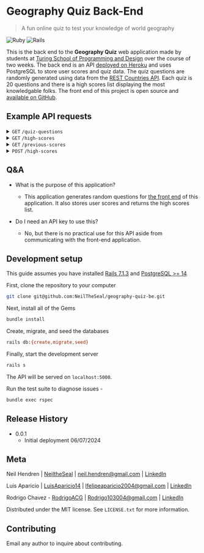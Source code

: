 # Geography Quiz Back-End
> A fun online quiz to test your knowledge of world geography

![Ruby][ruby-image]
![Rails][rails-image]

This is the back end to the **Geography Quiz** web application made by students at [Turing School of Programming and Design](https://turing.edu) over the course of two weeks. The back end is an API [deployed on Heroku](https://ancient-plains-68209-663b50393b93.herokuapp.com/api/v0) and uses PostgreSQL to store user scores and quiz data. The quiz questions are randomly generated using data from the [REST Countries API](https://restcountries.com). Each quiz is 20 questions and there is a high scores list displaying the most knowledgable folks. The front end of this project is open source and [available on GitHub](https://github.com/NeilTheSeal/geography-quiz-fe).

## Example API requests

<details>
 <summary><code>GET</code> <code>/quiz-questions</code></summary>


##### Parameters

> | name      |  type     | data type               | description                                                           |
> |-----------|-----------|-------------------------|-----------------------------------------------------------------------|
> | None      |  N/A | N/A   | N/A  |

##### Headers

> | name      |  type     | data type               | description                                                           |
> |-----------|-----------|-------------------------|-----------------------------------------------------------------------|
> | accept      |  optional | string   | application/json  |

##### Responses

> | http code     | content-type                      | response                                                            |
> |---------------|-----------------------------------|---------------------------------------------------------------------|
> | `200`         | `application/json`        | `{"data": [{"id":"0","type":"questions","attributes":{"question":"...","correct_answer":"...","options":["..."],"image": false}}, ...]}`                                |

##### Example cURL

> ```javascript
>  curl -X GET -H "accept: application/json" "https://ancient-plains-68209-663b50393b93.herokuapp.com/api/v0/quiz-questions"
> ```
</details>

<details>
 <summary><code>GET</code> <code>/high-scores</code></summary>


##### Parameters

> | name      |  type     | data type               | description                                                           |
> |-----------|-----------|-------------------------|-----------------------------------------------------------------------|
> | None      |  N/A | N/A   | N/A  |

##### Headers

> | name      |  type     | data type               | description                                                           |
> |-----------|-----------|-------------------------|-----------------------------------------------------------------------|
> | accept      |  optional | string   | application/json  |

##### Responses

> | http code     | content-type                      | response                                                            |
> |---------------|-----------------------------------|---------------------------------------------------------------------|
> | `200`         | `application/json`        | `{"data":[{"id":"1","type":"high_scores","attributes":{"user_id":"...","number_correct":15,"created_at":"2024-06-06T00:00:00Z"}}, ...]}`                                |
> | `304`         | `application/json`        | `(same as above)`                                |

##### Example cURL

> ```javascript
>  curl -X GET -H "accept: application/json" "https://ancient-plains-68209-663b50393b93.herokuapp.com/api/v0/high-scores"
> ```
</details>

<details>
 <summary><code>GET</code> <code>/previous-scores</code></summary>


##### Parameters

> | name      |  type     | data type               | description                                                           |
> |-----------|-----------|-------------------------|-----------------------------------------------------------------------|
> | user_id      |  required | string   | the user id as recorded in the front-end database  |

##### Headers

> | name      |  type     | data type               | description                                                           |
> |-----------|-----------|-------------------------|-----------------------------------------------------------------------|
> | accept      |  optional | string   | application/json  |

##### Responses

> | http code     | content-type                      | response                                                            |
> |---------------|-----------------------------------|---------------------------------------------------------------------|
> | `200`         | `application/json`        | `{"data":[{"id":"1","type":"high_scores","attributes":{"user_id":"...","number_correct":15,"created_at":"2024-06-06T00:00:00Z"}}, ...]}`                                |
> | `304`         | `application/json`        | `(same as above)`                                |                            |

##### Example cURL

> ```javascript
>  curl -X GET -H "accept: application/json" "https://ancient-plains-68209-663b50393b93.herokuapp.com/api/v0/previous-scores?user_id=0123456789"
> ```
</details>

<details>
 <summary><code>POST</code> <code>/high-scores</code></summary>


##### Parameters

> | name      |  type     | data type               | description                                                           |
> |-----------|-----------|-------------------------|-----------------------------------------------------------------------|
> | user_id      |  required | string   | the user id as recorded in the front-end database  |
> | number_correct     |  required | integer   | the number of questions that were correct on the quiz  |

##### Headers

> | name      |  type     | data type               | description                                                           |
> |-----------|-----------|-------------------------|-----------------------------------------------------------------------|
> | accept      |  optional | string   | application/json  |

##### Responses

> | http code     | content-type                      | response                                                            |
> |---------------|-----------------------------------|---------------------------------------------------------------------|
> | `302`         | `none`        | `(redirect to user dashboard or home page)`                                |                              |

##### Example cURL

> ```javascript
>  curl -X GET -H "accept: application/json" "https://ancient-plains-68209-663b50393b93.herokuapp.com/api/v0/high-scores?user_id=0123456789&number_correct=5"
> ```
</details>

## Q&A

- What is the purpose of this application?
  - This application generates random questions for [the front end](https://github.com/NeilTheSeal/geography-quiz-fe) of this application. It also stores user scores and returns the high scores list.

- Do I need an API key to use this?
  - No, but there is no practical use for this API aside from communicating with the front-end application.

## Development setup

This guide assumes you have installed [Rails 7.1.3](https://guides.rubyonrails.org/v7.1/getting_started.html) and [PostgreSQL >= 14](https://www.postgresql.org/download/)

First, clone the repository to your computer

```sh
git clone git@github.com:NeilTheSeal/geography-quiz-be.git
```

Next, install all of the Gems

```sh
bundle install
```

Create, migrate, and seed the databases

```sh
rails db:{create,migrate,seed}
```

Finally, start the development server

```sh
rails s
```

The API will be served on `localhost:5000`.

Run the test suite to diagnose issues -

```sh
bundle exec rspec
```

## Release History

* 0.0.1
    * Initial deployment 06/07/2024

## Meta

Neil Hendren | [NeiltheSeal](https://github.com/NeiltheSeal) | neil.hendren@gmail.com | [LinkedIn](https://www.linkedin.com/in/neilhendren/)

Luis Aparicio | [LuisAparicio14](https://github.com/luisaparicio14) | lfelipeaparicio2004@gmail.com | [LinkedIn](https://www.linkedin.com/in/luis-aparicio14/)

Rodrigo Chavez - [RodrigoACG](https://github.com/RodrigoACG) | Rodrigo103004@gmail.com | [LinkedIn](http://www.linkedin.com/in/rodrigo-chavez1)

Distributed under the MIT license. See ``LICENSE.txt`` for more information.

## Contributing

Email any author to inquire about contributing.

<!-- Markdown link & img dfn's -->
[ruby-image]: https://img.shields.io/badge/Ruby-CC342D?style=for-the-badge&logo=ruby&logoColor=white
[rails-image]: https://img.shields.io/badge/Ruby_on_Rails-CC0000?style=for-the-badge&logo=ruby-on-rails&logoColor=white

